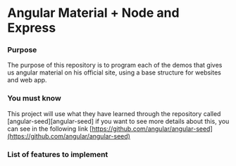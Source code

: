 # Angular Material  +  Node and Express

### Purpose

The purpose of this repository is to program each of the demos that gives us angular material on his official site, using a base structure for websites and web app.

### You must know
This project will use what they have learned through the repository called [angular-seed][angular-seed] if you want to see more details about this, you can see in the following link  [https://github.com/angular/angular-seed](https://github.com/angular/angular-seed)

### List of features to implement
